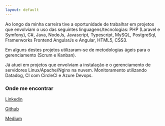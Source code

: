 ```yaml
---
layout: default
---
```


Ao longo da minha carreira tive a oportunidade de trabalhar em projetos que envolviam o uso das seguintes linguagens/tecnologias: PHP (Laravel e Symfony), C#, Java, NodeJs, Javascript, Typescript, MySQL, PostgreSql, Framerworks Frontend AngularJs e Angular, HTML5, CSS3.

Em alguns destes projetos utilizaram-se de metodologias ágeis para o gerenciamento (Scrum e Kanban).

Já atuei em projetos que envolviam a instalação e o gerenciamento de servidores Linux/Apache/Nginx na nuvem. Monitoramento utilizando Datadog, CI com CircleCI e Azure Devops.

### Onde me encontrar
[Linkedin](http://br.linkedin.com/in/edvaldodarosa)

[Github](https://github.com/fraterblack)

[Medium](https://medium.com/@fraterblack)
